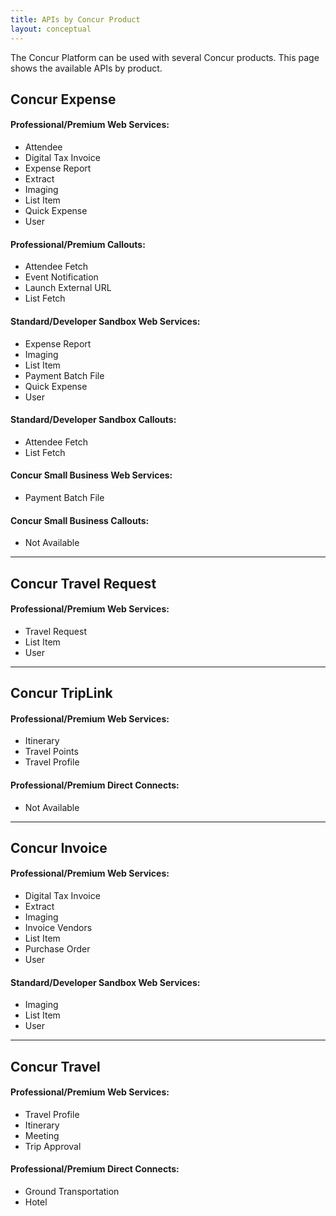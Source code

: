 ```yaml
---
title: APIs by Concur Product 
layout: conceptual
---
```





The Concur Platform can be used with several Concur products. This page shows the available APIs by product.


##  Concur Expense

####  Professional/Premium Web Services:
* Attendee
* Digital Tax Invoice
* Expense Report
* Extract
* Imaging
* List Item
* Quick Expense
* User

####  Professional/Premium Callouts:
* Attendee Fetch
* Event Notification
* Launch External URL
* List Fetch

####  Standard/Developer Sandbox Web Services:
* Expense Report
* Imaging
* List Item
* Payment Batch File
* Quick Expense
* User

####  Standard/Developer Sandbox Callouts:
* Attendee Fetch
* List Fetch

####  Concur Small Business Web Services:
* Payment Batch File

####  Concur Small Business Callouts:
* Not Available

* * *

##  Concur Travel Request

####  Professional/Premium Web Services:
* Travel Request
* List Item
* User

* * *

##  Concur TripLink

####  Professional/Premium Web Services:
* Itinerary
* Travel Points
* Travel Profile

####  Professional/Premium Direct Connects:
* Not Available

* * *

##  Concur Invoice

####  Professional/Premium Web Services:
* Digital Tax Invoice
* Extract
* Imaging
* Invoice Vendors
* List Item
* Purchase Order
* User

####  Standard/Developer Sandbox Web Services:
* Imaging
* List Item
* User

* * *

##  Concur Travel

####  Professional/Premium Web Services:
* Travel Profile
* Itinerary
* Meeting
* Trip Approval

####  Professional/Premium Direct Connects:
* Ground Transportation
* Hotel
